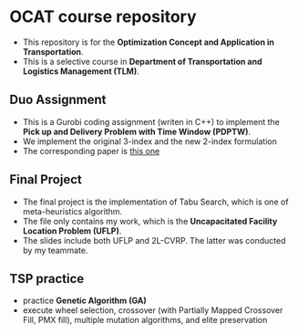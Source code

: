 # OCAT course repository
- This repository is for the **Optimization Concept and Application in Transportation**.
- This is a selective course in **Department of Transportation and Logistics Management (TLM)**. 

## Duo Assignment
- This is a Gurobi coding assignment (writen in C++) to implement the **Pick up and Delivery Problem with Time Window (PDPTW)**.
- We implement the original 3-index and the new 2-index formulation
- The corresponding paper is [this one](https://www.sciencedirect.com/science/article/pii/S0167637717302651)

## Final Project
- The final project is the implementation of Tabu Search, which is one of meta-heuristics algorithm.
- The file only contains my work, which is the **Uncapacitated Facility Location Problem  (UFLP)**.
- The slides include both UFLP and 2L-CVRP. The latter was conducted by my teammate.

## TSP practice
- practice **Genetic Algorithm (GA)**
- execute wheel selection, crossover (with Partially Mapped Crossover Fill, PMX fill), multiple mutation algorithms, and elite preservation
